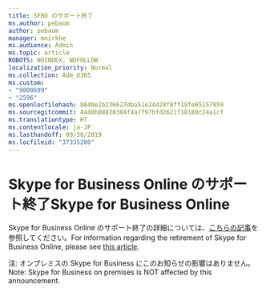 ```yaml
---
title: SFBO のサポート終了
ms.author: pebaum
author: pebaum
manager: mnirkhe
ms.audience: Admin
ms.topic: article
ROBOTS: NOINDEX, NOFOLLOW
localization_priority: Normal
ms.collection: Adm_O365
ms.custom:
- "9000699"
- "2596"
ms.openlocfilehash: 8840e2b236627dba51e24d28f8ff19fe65157959
ms.sourcegitcommit: 4448b08828384f4a7f97bfd2621f18188c24a1cf
ms.translationtype: HT
ms.contentlocale: ja-JP
ms.lasthandoff: 09/30/2019
ms.locfileid: "37335280"
---
```

# <a name="skype-for-business-online-retirement"></a><span data-ttu-id="f74ae-102">Skype for Business Online のサポート終了</span><span class="sxs-lookup"><span data-stu-id="f74ae-102">Skype for Business Online</span></span>

<span data-ttu-id="f74ae-103">Skype for Business Online のサポート終了の詳細については、[こちらの記事](https://techcommunity.microsoft.com/t5/Microsoft-Teams-Blog/Skype-for-Business-Online-to-Be-Retired-in-2021/ba-p/777833)を参照してください。</span><span class="sxs-lookup"><span data-stu-id="f74ae-103">For information regarding the retirement of Skype for Business Online, please see [this article](https://techcommunity.microsoft.com/t5/Microsoft-Teams-Blog/Skype-for-Business-Online-to-Be-Retired-in-2021/ba-p/777833).</span></span>

<span data-ttu-id="f74ae-104">注: オンプレミスの Skype for Business にこのお知らせの影響はありません。</span><span class="sxs-lookup"><span data-stu-id="f74ae-104">Note: Skype for Business on premises is NOT affected by this announcement.</span></span> 